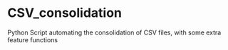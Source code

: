 # CSV_consolidation
Python Script automating the consolidation of CSV files, with some extra feature functions
